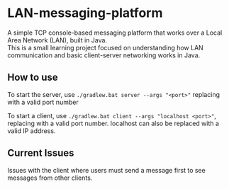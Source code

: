 # LAN-messaging-platform
A simple TCP console-based messaging platform that works over a Local Area Network (LAN), built in Java.  
This is a small learning project focused on understanding how LAN communication and basic client-server networking works in Java.

## How to use
To start the server, use `./gradlew.bat server --args "<port>"` replacing <port> with a valid port number

To start a client, use `./gradlew.bat client --args "localhost <port>"`, replacing <port> with a valid port number. localhost can also be replaced with a valid IP address.

## Current Issues
Issues with the client where users must send a message first to see messages from other clients.
